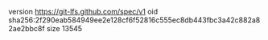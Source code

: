 version https://git-lfs.github.com/spec/v1
oid sha256:2f290eab584949ee2e128cf6f52816c555ec8db443fbc3a42c882a82ae2bbc8f
size 13545
